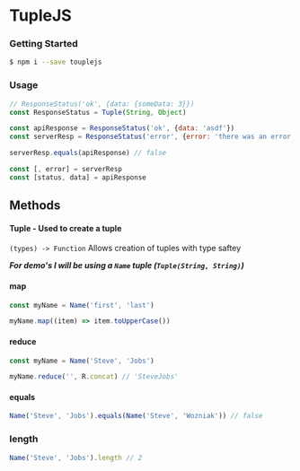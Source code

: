 TupleJS
===

### Getting Started
```bash
$ npm i --save touplejs
```

### Usage
```javascript
// ResponseStatus('ok', {data: {someData: 3}})
const ResponseStatus = Tuple(String, Object)

const apiResponse = ResponseStatus('ok', {data: 'asdf'})
const serverResp = ResponseStatus('error', {error: 'there was an error'})

serverResp.equals(apiResponse) // false

const [, error] = serverResp
const [status, data] = apiResponse
```

## Methods

#### Tuple - Used to create a tuple
`(types) -> Function`
Allows creation of tuples with type saftey


***For demo's I will be using a `Name` tuple (`Tuple(String, String)`)***

#### map
```javascript
const myName = Name('first', 'last')

myName.map((item) => item.toUpperCase())
```

#### reduce
```javascript
const myName = Name('Steve', 'Jobs')

myName.reduce('', R.concat) // 'SteveJobs'
```

#### equals
```javascript
Name('Steve', 'Jobs').equals(Name('Steve', 'Wozniak')) // false
```

### length
```javascript
Name('Steve', 'Jobs').length // 2
```
